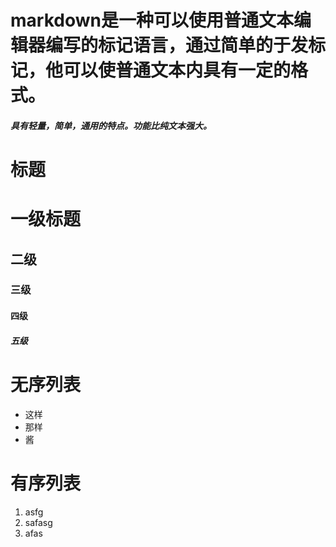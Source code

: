 # markdown是一种可以使用普通文本编辑器编写的标记语言，通过简单的于发标记，他可以使普通文本内具有一定的格式。
##### 具有轻量，简单，通用的特点。功能比纯文本强大。
# 标题
# 一级标题
## 二级
### 三级
#### 四级
##### 五级

# 无序列表
* 这样
* 那样
* 酱

# 有序列表
1. asfg
2. safasg
3. afas

